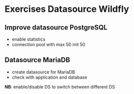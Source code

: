 # Exercises Datasource Wildfly

## Improve datasource PostgreSQL
- enable statistics
- connection pool with max 50 init 50

## Datasource MariaDB
- create datasource for MariaDB
- check with application and database

**NB**: enable/disable DS to switch between different DS